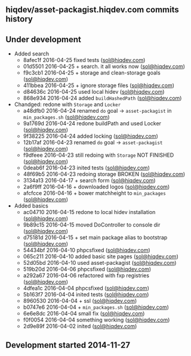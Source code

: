 hiqdev/asset-packagist.hiqdev.com commits history
-------------------------------------------------

## Under development

- Added search
    - 8afec1f 2016-04-25 fixed tests (sol@hiqdev.com)
    - 01d5501 2016-04-25 + search. it all works now (sol@hiqdev.com)
    - f9c3cb1 2016-04-25 + storage and clean-storage goals (sol@hiqdev.com)
    - 411bbea 2016-04-25 + ignore storage files (sol@hiqdev.com)
    - d84636c 2016-04-25 used local hidev (sol@hiqdev.com)
    - 868e934 2016-04-24 added `buildHashedPath` (sol@hiqdev.com)
- Chandged: redone with `Storage` and `Locker`
    - a48dfb0 2016-04-24 renamed `do` goal -> `asset-packagist` in `min_packages.sh` (sol@hiqdev.com)
    - 9a1769d 2016-04-24 redone buildPath and used Locker (sol@hiqdev.com)
    - 9f38225 2016-04-24 added locking (sol@hiqdev.com)
    - 12b17af 2016-04-23 renamed `do` goal -> `asset-packagist` (sol@hiqdev.com)
    - f9dfeee 2016-04-23 still redoing with `Storage` NOT FINISHED (sol@hiqdev.com)
    - 0deab6f 2016-04-23 inited tests (sol@hiqdev.com)
    - 48f69b5 2016-04-23 redoing storage BROKEN (sol@hiqdev.com)
    - 3134a13 2016-04-17 + search form (sol@hiqdev.com)
    - 2a6f9ff 2016-04-16 + downloaded logos (sol@hiqdev.com)
    - afcfcce 2016-04-16 + bower matchheight to `min_packages` (sol@hiqdev.com)
- Added basics
    - ac04710 2016-04-15 redone to local hidev installation (sol@hiqdev.com)
    - 9b89c15 2016-04-15 moved DoController to console dir (sol@hiqdev.com)
    - d75181d 2016-04-15 + set main package alias to bootstrap (sol@hiqdev.com)
    - 54434bf 2016-04-10 phpcsfixed (sol@hiqdev.com)
    - 065c211 2016-04-10 added basic site pages (sol@hiqdev.com)
    - 52d05bd 2016-04-10 used asset-packagist (sol@hiqdev.com)
    - 519b20d 2016-04-06 phpcsfixed (sol@hiqdev.com)
    - a292a67 2016-04-06 refactored with fxp registries (sol@hiqdev.com)
    - 4dfea1c 2016-04-04 phpcsfixed (sol@hiqdev.com)
    - 5b163f7 2016-04-04 inited tests (sol@hiqdev.com)
    - 8960530 2016-04-04 + ssl (sol@hiqdev.com)
    - b0747e6 2016-04-04 + `min_packages.sh` (sol@hiqdev.com)
    - 6e6e8dc 2016-04-04 small fix (sol@hiqdev.com)
    - f0f0054 2016-04-04 something working (sol@hiqdev.com)
    - 2d9e89f 2016-04-02 inited (sol@hiqdev.com)

## Development started 2014-11-27

